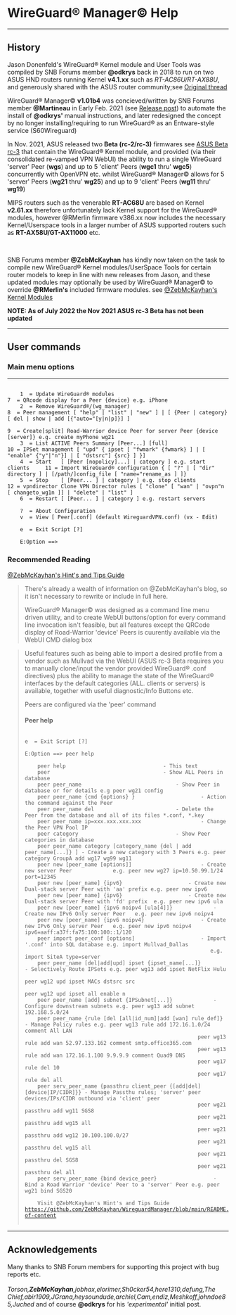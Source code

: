 <h1>WireGuard&#174; Manager&#169; Help</h1>
<hr>

<h2>History</h2>

<p>Jason Donenfeld's WireGuard&#174; Kernel module and User Tools was compiled by SNB Forums member <strong>@odkrys</strong> back in 2018 to run on two ASUS HND routers running Kernel <strong>v4.1.xx</strong> such as <em>RT-AC86U/RT-AX88U</em>, and generously shared with the ASUS router community;see <a href="https://www.snbforums.com/threads/experimental-wireguard-for-hnd-platform-4-1-x-kernels.46164/">Original thread</a></p>
<p>WireGuard&#174; Manager&#169; <strong>v1.01b4</strong> was concieved/written by SNB Forums member <strong>@Martineau</strong> in Early Feb. 2021 (see <a href="https://www.snbforums.com/threads/experimental-wireguard-for-hnd-platform-4-1-x-kernels.46164/post-668252">Release post</a>) to automate the install of <strong>@odkrys'</strong> manual instructions, and later redesigned the concept by no longer installing/requiring to run WireGuard&#174; as an Entware-style service (S60Wireguard)  
<br>
<p>In Nov. 2021, ASUS released two <strong>Beta (rc-2/rc-3)</strong> firmwares see <a href="https://www.snbforums.com/threads/asuswrt-386-rc3-3-public-beta-for-ipv6-ddns-and-ipv6-vpn-server.75829/">ASUS Beta rc-3</a> that contain the WireGuard&#174; Kernel module, and provided (via their consolidated re-vamped VPN WebUI) the ability to run a single WireGuard 'server' Peer (<strong>wgs</strong>) and up to 5 'client' Peers (<strong>wgc1</strong> thru' <strong>wgc5</strong>) concurrently with OpenVPN etc.
whilst WireGuard&#174; Manager&#169; allows for 5 'server' Peers (<strong>wg21</strong> thru' <strong>wg25</strong>) and up to 9 'client' Peers (<strong>wg11</strong> thru' <strong>wg19</strong>) 
<p>MIPS routers such as the venerable <strong>RT-AC68U</strong> are based on Kernel <strong>v2.61.xx</strong> therefore unfortunately lack Kernel support for the WireGuard&#174; modules, however @RMerlin firmware v386.xx now includes the necessary Kernel/Userspace tools in a larger number of ASUS supported routers such as <strong>RT-AX58U/GT-AX11000</strong> etc.</p>
<br>
<p>SNB Forums member <strong>@ZebMcKayhan</strong> has kindly now taken on the task to compile new WireGuard&#174; Kernel modules/UserSpace Tools for certain router models to keep in line with new releases from Jason, and these updated modules may optionally be used by WireGuard&#174; Manager&#169; to override <strong>@RMerlin's</strong> included firmware modules. see <a href="https://github.com/ZebMcKayhan/Wireguard">@ZebMcKayhan's Kernel Modules</a></p>
<p><strong>NOTE: As of July 2022 the Nov 2021 ASUS rc-3 Beta has not been updated</strong></p>
<hr>

<h2>User commands</h2>

<h3>Main menu options</h2>
<hr>

<pre><code>
    1  = Update WireGuard&#174 modules                                          7  = QRcode display for a Peer {device} e.g. iPhone
    2  = Remove WireGuard&#174/(wg_manager)                                     8  = Peer management [ "help" | "list" | "new" ] | [ {Peer | category} [ del | show | add [{"auto="[y|n|p]}] ]
                                                                            9  = Create[split] Road-Warrior device Peer for server Peer {device [server]} e.g. create myPhone wg21
    3  = List ACTIVE Peers Summary [Peer...] [full]                         10 = IPSet management [ "upd" { ipset [ "fwmark" {fwmark} ] | [ "enable" {"y"|"n"}] | [ "dstsrc"] {src} ] }]
    4  = Start   [ [Peer [nopolicy]...] | category ] e.g. start clients     11 = Import WireGuard® configuration { [ "?" | [ "dir" directory ] | [/path/]config_file [ "name="rename_as ] ]}
    5  = Stop    [ [Peer... ] | category ] e.g. stop clients                12 = vpndirector Clone VPN Director rules [ "clone" [ "wan" | "ovpn"n [ changeto_wg1n ]] | "delete" | "list" ]
    6  = Restart [ [Peer... ] | category ] e.g. restart servers                                 

    ?  = About Configuration                    
    v  = View [ Peer[.conf] (default WireguardVPN.conf) (vx - Edit)     

    e  = Exit Script [?]

    E:Option ==>
</pre></code>

<h3>Recommended Reading</h3><a href="https://github.com/ZebMcKayhan/WireguardManager/blob/main/README.md#table-of-content">@ZebMcKayhan's Hint's and Tips Guide</a>

<blockquote>
<p>There's already a wealth of information on @ZebMcKayhan's blog, so it isn't necessary to rewrite or include in full here.</p>
<p>WireGuard&#174; Manager&#169; was designed as a command line menu driven utility, and to create WebUI buttons/option for every command line invocation isn't feasible, but all features except the QRCode display of Road-Warrior 'device' Peers is cuurently available via the WebUI CMD dialog box</p>
</blockquote>
<blockquote>  
<p>Useful features such as being able to import a desired profile from a vendor such as Mullvad via the WebUI (ASUS rc-3 Beta requires you to manually clone/input the vendor provided WireGuard&#174 .conf directives) plus the ability to manage the state of the WireGuard&#174 interfaces by the default categories (ALL. clients or servers) is available, together with useful diagnostic/Info Buttons etc.</p>
<p>Peers are configured via the 'peer' command </p>
<h4>Peer help</h4>

<pre><code>
e  = Exit Script [?]

E:Option ==> peer help

	peer help								- This text
	peer									- Show ALL Peers in database
	peer peer_name								- Show Peer in database or for details e.g peer wg21 config
	peer peer_name {cmd {options} }						- Action the command against the Peer
	peer peer_name del							- Delete the Peer from the database and all of its files *.conf, *.key
	peer peer_name ip=xxx.xxx.xxx.xxx					- Change the Peer VPN Pool IP
	peer category								- Show Peer categories in database
	peer peer_name category [category_name {del | add peer_name[...]} ]	- Create a new category with 3 Peers e.g. peer category GroupA add wg17 wg99 wg11
	peer new [peer_name [options]]						- Create new server Peer             e.g. peer new wg27 ip=10.50.99.1/24 port=12345
	peer new [peer_name] {ipv6}						- Create new Dual-stack server Peer with 'aa' prefix e.g. peer new ipv6
	peer new [peer_name] {ipv6}						- Create new Dual-stack server Peer with 'fd' prefix  e.g. peer new ipv6 ula
	peer new [peer_name] {ipv6 noipv4 [ula[4]]}				- Create new IPv6 Only server Peer   e.g. peer new ipv6 noipv4
	peer new [peer_name] {ipv6 noipv4}					- Create new IPv6 Only server Peer   e.g. peer new ipv6 noipv4 ipv6=aaff:a37f:fa75:100:100::1/120
	peer import peer_conf [options]						- Import '.conf' into SQL database e.g. import Mullvad_Dallas
														   e.g. import SiteA type=server
	peer peer_name [del|add|upd] ipset {ipset_name[...]}			- Selectively Route IPSets e.g. peer wg13 add ipset NetFlix Hulu
										                                peer wg12 upd ipset MACs dstsrc src
										                                peer wg12 upd ipset all enable n
	peer peer_name [add] subnet {IPSubnet[...]}				- Configure downstream subnets e.g. peer wg13 add subnet 192.168.5.0/24
	peer peer_name {rule [del [all|id_num]|add [wan] rule_def]}		- Manage Policy rules e.g. peer wg13 rule add 172.16.1.0/24 comment All LAN
													   peer wg13 rule add wan 52.97.133.162 comment smtp.office365.com
													   peer wg13 rule add wan 172.16.1.100 9.9.9.9 comment Quad9 DNS
													   peer wg17 rule del 10
													   peer wg17 rule del all
	peer serv_peer_name {passthru client_peer {[add|del] [device|IP/CIDR]}} - Manage Passthu rules; 'server' peer devices/IPs/CIDR outbound via 'client' peer
													   peer wg21 passthru add wg11 SGS8
													   peer wg21 passthru add wg15 all
													   peer wg21 passthru add wg12 10.100.100.0/27
													   peer wg21 passthru del wg15 all
													   peer wg21 passthru del SGS8
													   peer wg21 passthru del all
	peer serv_peer_name {bind device_peer}					- Bind a Road Warrior 'device' Peer to a 'server' Peer e.g. peer wg21 bind SGS20

	Visit @ZebMcKayhan's Hint's and Tips Guide <a href="https://github.com/ZebMcKayhan/WireguardManager/blob/main/README.md#table-of-content">https://github.com/ZebMcKayhan/WireguardManager/blob/main/README.md#table-of-content</a>

</pre></code>
</blockquote>
<hr>
<h2>Acknowledgements</h2>
<p>Many thanks to SNB Forum members for supporting this project with bug reports etc.<br><br><em>Torson,<strong>ZebMcKayhan</strong>,jobhax,elorimer,Sh0cker54,here1310,defung,The Chief,abir1909,JGrana,heysoundude,archiel,Cam,endiz,Meshkoff,johndoe85,Juched</em> and of course <strong>@odkrys</strong> for his <em>'experimental'</em> initial post.</p>
